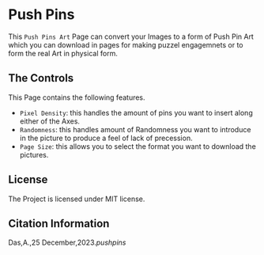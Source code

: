 # Push Pins

This `Push Pins Art` Page can convert your Images to a form of Push Pin Art which you can download in pages for making puzzel engagemnets or to form the real Art in physical form. 

## The Controls

This Page contains the following features.

- `Pixel Density`: this handles the amount of pins you want to insert along either of the Axes.
- `Randomness`: this handles amount of Randomness you want to introduce in the picture to produce a feel of lack of precession.
- `Page Size`: this allows you to select the format you want to download the pictures.

## License

The Project is licensed under MIT license.

## Citation Information
Das,A.,25 December,2023._pushpins_